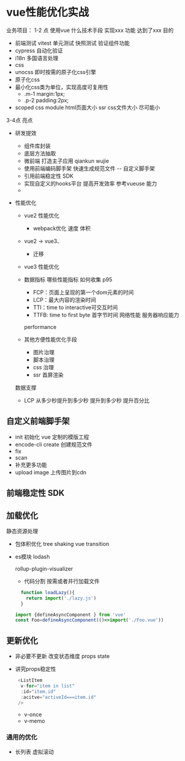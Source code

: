 # vue性能优化实战

业务项目：
1-2 点 使用vue 什么技术手段 实现xxx 功能 达到了xxx 目的

- 前端测试 vitest 单元测试 快照测试 验证组件功能
- cypress 自动化验证
- i18n 多国语言处理
- css
 -  unocss
    即时按需的原子化css引擎   
   - 原子化css
   - 最小化css类为单位，实现高度可复用性
     - .m-1 margin:1px; 
     - .p-2 padding:2px;
   - scoped css module 
   html页面大小 ssr
   css文件大小 尽可能小


3-4点 亮点

- 研发提效
  - 组件库封装
  - 底层方法抽取
  - 微前端 打造主子应用 qiankun wujie
  - 使用前端编码脚手架 快速生成规范文件 -- 自定义脚手架
  - 引用前端稳定性 SDK
  - 实现自定义的hooks平台 提高开发效率 参考vueuse 能力
  - 
  
- 性能优化
  - vue2 性能优化 
    - webpack优化 速度 体积
  -  vue2 -> vue3、
      -  迁移 
  -  vue3 性能优化
    - 数据指标 哪些性能指标 如何收集 p95

      - FCP：页面上呈现的第一个dom元素的时间 
      - LCP：最大内容的渲染时间
      - TTI：time to interactive可交互时间
      - TTFB: time to first byte 首字节时间 网络性能 服务器响应能力
  
      performance

    - 其他方便性能优化手段
      - 图片治理
      - 脚本治理
      - css 治理
      - ssr 首屏渲染
    
    数据支撑
    - LCP 从多少秒提升到多少秒 提升到多少秒 提升百分比

## 自定义前端脚手架
- init 初始化 vue 定制的模版工程
- encode-cli create 创建规范文件
- fix
- scan
- 补充更多功能
- upload image 上传图片到cdn


## 前端稳定性 SDK

## 加载优化
静态资源处理
- 包体积优化 tree shaking
  vue transition
- es模块
  lodash

  rollup-plugin-visualizer

  - 代码分割
  按需或者并行加载文件
  ```js
    function loadLazy(){
      return import('./lazy.js')
    }
  ```    

  ```js
  import {defineAsyncComponent } from 'vue'
  const Foo=defineAsyncComponent(()=>import('./Foo.vue'))
  ```

## 更新优化
- 非必要不更新
 改变状态维度 props state

- 讲究props稳定性
  ```js
   <ListItem
    v-for="item in list"
    :id="item.id"
    :acitve="activeId===item.id"
   />
  ```

  - v-once
  - v-memo

### 通用的优化
- 长列表
  虚拟滚动

